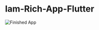 # Iam-Rich-App-Flutter
![Finished App](https://github.com/samialariki/Iam-Rich-App-Flutter/assets/66046231/d39aa7e7-b505-432e-a15c-90a04203573f)
